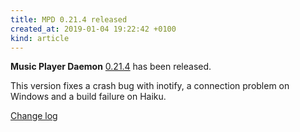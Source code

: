 ```yaml
---
title: MPD 0.21.4 released
created_at: 2019-01-04 19:22:42 +0100
kind: article
---
```


**Music Player Daemon**
[0.21.4](/download/mpd/0.21/mpd-0.21.4.tar.xz)
has been released.

This version fixes a crash bug with inotify, a connection problem on
Windows and a build failure on Haiku.

[Change log](https://raw.githubusercontent.com/MusicPlayerDaemon/MPD/v0.21.4/NEWS)
